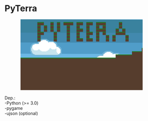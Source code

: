 PyTerra
=======

<p align="center">
    <img src="img.png" width="400" alt="image">
</p>

Dep.:<br>
-Python (>= 3.0)<br>
-pygame<br>
-ujson (optional)<br>
